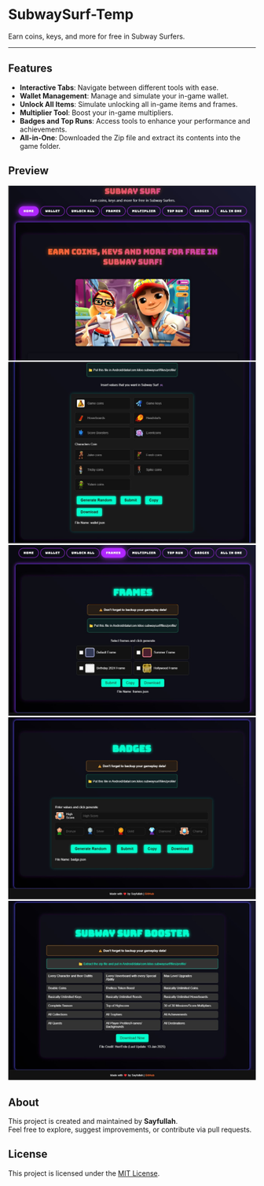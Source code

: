 # SubwaySurf-Temp

Earn coins, keys, and more for free in Subway Surfers.

---

## Features

- **Interactive Tabs**: Navigate between different tools with ease.
- **Wallet Management**: Manage and simulate your in-game wallet.
- **Unlock All Items**: Simulate unlocking all in-game items and frames.
- **Multiplier Tool**: Boost your in-game multipliers.
- **Badges and Top Runs**: Access tools to enhance your performance and achievements.
- **All-in-One**: Downloaded the Zip file and extract its contents into the game folder.


## Preview

![Screenshot](preview/preview1.jpg) 
![Screenshot](preview/preview2.jpg)  
![Screenshot](preview/preview4.jpg)  
![Screenshot](preview/preview5.jpg)  
![Screenshot](preview/preview6.jpg)  

## About

This project is created and maintained by **Sayfullah**.  
Feel free to explore, suggest improvements, or contribute via pull requests.

## License

This project is licensed under the [MIT License](LICENSE).

